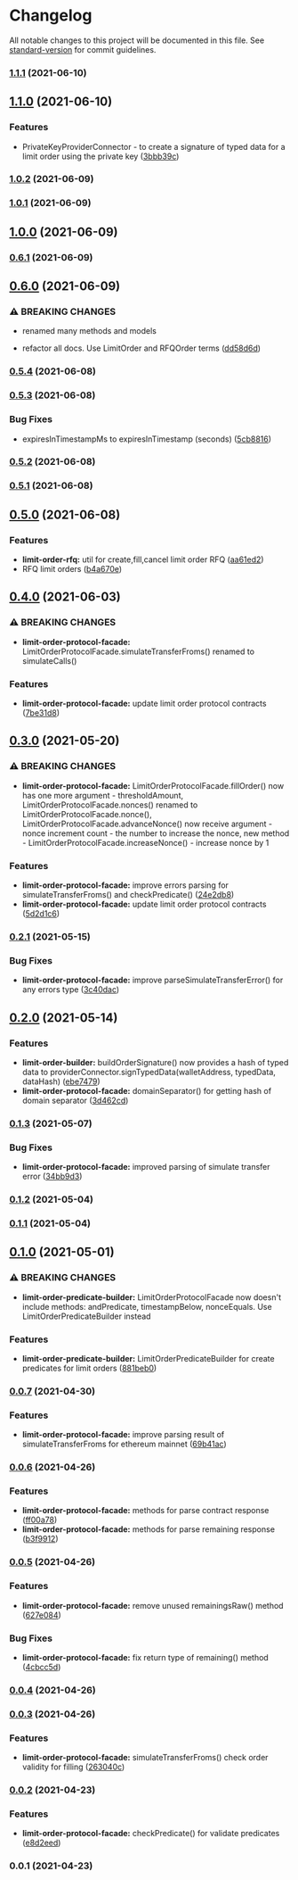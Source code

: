 # Changelog

All notable changes to this project will be documented in this file. See [standard-version](https://github.com/conventional-changelog/standard-version) for commit guidelines.

### [1.1.1](https://github.com/1inch/limit-order-protocol-utils/compare/v1.1.0...v1.1.1) (2021-06-10)

## [1.1.0](https://github.com/1inch/limit-order-protocol-utils/compare/v1.0.2...v1.1.0) (2021-06-10)


### Features

* PrivateKeyProviderConnector - to create a signature of typed data for a limit order using the private key ([3bbb39c](https://github.com/1inch/limit-order-protocol-utils/commit/3bbb39cb609eb720a2f4465a1935d25371bcbb0a))

### [1.0.2](https://github.com/1inch/limit-order-protocol-utils/compare/v1.0.1...v1.0.2) (2021-06-09)

### [1.0.1](https://github.com/1inch/limit-order-protocol-utils/compare/v1.0.0...v1.0.1) (2021-06-09)

## [1.0.0](https://github.com/1inch/limit-order-protocol-utils/compare/v0.6.1...v1.0.0) (2021-06-09)

### [0.6.1](https://github.com/1inch/limit-order-protocol-utils/compare/v0.6.0...v0.6.1) (2021-06-09)

## [0.6.0](https://github.com/1inch/limit-order-protocol-utils/compare/v0.5.4...v0.6.0) (2021-06-09)


### ⚠ BREAKING CHANGES

* renamed many methods and models

* refactor all docs. Use LimitOrder and RFQOrder terms ([dd58d6d](https://github.com/1inch/limit-order-protocol-utils/commit/dd58d6d8905c099ea3bd062a09e6fefa6355f36e))

### [0.5.4](https://github.com/1inch/limit-order-protocol-utils/compare/v0.5.3...v0.5.4) (2021-06-08)

### [0.5.3](https://github.com/1inch/limit-order-protocol-utils/compare/v0.5.2...v0.5.3) (2021-06-08)


### Bug Fixes

* expiresInTimestampMs to expiresInTimestamp (seconds) ([5cb8816](https://github.com/1inch/limit-order-protocol-utils/commit/5cb8816899c7f8a6a6cafbad71961527e27311a9))

### [0.5.2](https://github.com/1inch/limit-order-protocol-utils/compare/v0.5.1...v0.5.2) (2021-06-08)

### [0.5.1](https://github.com/1inch/limit-order-protocol-utils/compare/v0.5.0...v0.5.1) (2021-06-08)

## [0.5.0](https://github.com/1inch/limit-order-protocol-utils/compare/v0.4.0...v0.5.0) (2021-06-08)


### Features

* **limit-order-rfq:** util for create,fill,cancel limit order RFQ ([aa61ed2](https://github.com/1inch/limit-order-protocol-utils/commit/aa61ed24a5f9285902f8d694b198a1ec1aa5bd00))
* RFQ limit orders ([b4a670e](https://github.com/1inch/limit-order-protocol-utils/commit/b4a670ede66ff4de410a4566bf5cef8662becfba))

## [0.4.0](https://github.com/1inch/limit-order-protocol-utils/compare/v0.3.0...v0.4.0) (2021-06-03)


### ⚠ BREAKING CHANGES

* **limit-order-protocol-facade:** LimitOrderProtocolFacade.simulateTransferFroms() renamed to simulateCalls()

### Features

* **limit-order-protocol-facade:** update limit order protocol contracts ([7be31d8](https://github.com/1inch/limit-order-protocol-utils/commit/7be31d8093cc989bacbbef6a9a2f25764885b9ae))

## [0.3.0](https://github.com/1inch/limit-order-protocol-utils/compare/v0.2.1...v0.3.0) (2021-05-20)


### ⚠ BREAKING CHANGES

* **limit-order-protocol-facade:** LimitOrderProtocolFacade.fillOrder() now has one more argument - thresholdAmount, LimitOrderProtocolFacade.nonces() renamed to LimitOrderProtocolFacade.nonce(), LimitOrderProtocolFacade.advanceNonce() now receive argument - nonce increment count - the number to increase the nonce, new method - LimitOrderProtocolFacade.increaseNonce() - increase nonce by 1

### Features

* **limit-order-protocol-facade:** improve errors parsing for simulateTransferFroms() and checkPredicate() ([24e2db8](https://github.com/1inch/limit-order-protocol-utils/commit/24e2db8572b20ed0ece64f6c8153487b2c9d22e6))
* **limit-order-protocol-facade:** update limit order protocol contracts ([5d2d1c6](https://github.com/1inch/limit-order-protocol-utils/commit/5d2d1c6cb1fa34a3b70b74a42c5788de937453b2))

### [0.2.1](https://github.com/1inch/limit-order-protocol-utils/compare/v0.2.0...v0.2.1) (2021-05-15)


### Bug Fixes

* **limit-order-protocol-facade:** improve parseSimulateTransferError() for any errors type ([3c40dac](https://github.com/1inch/limit-order-protocol-utils/commit/3c40daccdb833f6d525f6f2e55fc7d6fad75ecaf))

## [0.2.0](https://github.com/1inch/limit-order-protocol-utils/compare/v0.1.3...v0.2.0) (2021-05-14)


### Features

* **limit-order-builder:** buildOrderSignature() now provides a hash of typed data to providerConnector.signTypedData(walletAddress, typedData, dataHash) ([ebe7479](https://github.com/1inch/limit-order-protocol-utils/commit/ebe7479daba635b893c5d77a51ab363377b33e37))
* **limit-order-protocol-facade:** domainSeparator() for getting hash of domain separator ([3d462cd](https://github.com/1inch/limit-order-protocol-utils/commit/3d462cde6b02e83b61e85d7ad08b43cea3f9ca40))

### [0.1.3](https://github.com/1inch/limit-order-protocol-utils/compare/v0.1.2...v0.1.3) (2021-05-07)


### Bug Fixes

* **limit-order-protocol-facade:** improved parsing of simulate transfer error ([34bb9d3](https://github.com/1inch/limit-order-protocol-utils/commit/34bb9d355c1e0a581f21536b1848af53a90ccb62))

### [0.1.2](https://github.com/1inch/limit-order-protocol-utils/compare/v0.1.1...v0.1.2) (2021-05-04)

### [0.1.1](https://github.com/1inch/limit-order-protocol-utils/compare/v0.1.0...v0.1.1) (2021-05-04)

## [0.1.0](https://github.com/1inch/limit-order-protocol-utils/compare/v0.0.7...v0.1.0) (2021-05-01)


### ⚠ BREAKING CHANGES

* **limit-order-predicate-builder:** LimitOrderProtocolFacade now doesn't include methods: andPredicate, timestampBelow, nonceEquals. Use LimitOrderPredicateBuilder instead

### Features

* **limit-order-predicate-builder:** LimitOrderPredicateBuilder for create predicates for limit orders ([881beb0](https://github.com/1inch/limit-order-protocol-utils/commit/881beb0acc50c210befa310d02092e83b346dcbd))

### [0.0.7](https://github.com/1inch/limit-order-protocol-utils/compare/v0.0.6...v0.0.7) (2021-04-30)


### Features

* **limit-order-protocol-facade:** improve parsing result of simulateTransferFroms for ethereum mainnet ([69b41ac](https://github.com/1inch/limit-order-protocol-utils/commit/69b41ac54e5ffbe29715652c84dc8c3190fb23da))

### [0.0.6](https://github.com/1inch/limit-order-protocol-utils/compare/v0.0.5...v0.0.6) (2021-04-26)


### Features

* **limit-order-protocol-facade:** methods for parse contract response ([ff00a78](https://github.com/1inch/limit-order-protocol-utils/commit/ff00a7809ef56b153500d6fef1d2543944285f24))
* **limit-order-protocol-facade:** methods for parse remaining response ([b3f9912](https://github.com/1inch/limit-order-protocol-utils/commit/b3f99126c1d0ab15e4a2aa63d3e68a591ddfa675))

### [0.0.5](https://github.com/1inch/limit-order-protocol-utils/compare/v0.0.4...v0.0.5) (2021-04-26)


### Features

* **limit-order-protocol-facade:** remove unused remainingsRaw() method ([627e084](https://github.com/1inch/limit-order-protocol-utils/commit/627e084b2df6072e920e04e9900a973bd4e60f05))


### Bug Fixes

* **limit-order-protocol-facade:** fix return type of remaining() method ([4cbcc5d](https://github.com/1inch/limit-order-protocol-utils/commit/4cbcc5d1d8254ac1af90085b960746300b680fe8))

### [0.0.4](https://github.com/1inch/limit-order-protocol-utils/compare/v0.0.3...v0.0.4) (2021-04-26)

### [0.0.3](https://github.com/1inch/limit-order-protocol-utils/compare/v0.0.2...v0.0.3) (2021-04-26)


### Features

* **limit-order-protocol-facade:** simulateTransferFroms() check order validity for filling ([263040c](https://github.com/1inch/limit-order-protocol-utils/commit/263040ce1485afdbcc6a5694c483f26aa73642a5))

### [0.0.2](https://github.com/1inch/limit-order-protocol-utils/compare/v0.0.1...v0.0.2) (2021-04-23)


### Features

* **limit-order-protocol-facade:** checkPredicate() for validate predicates ([e8d2eed](https://github.com/1inch/limit-order-protocol-utils/commit/e8d2eedafb0c04d79e91cb05bc72649a47e70ae7))

### 0.0.1 (2021-04-23)
